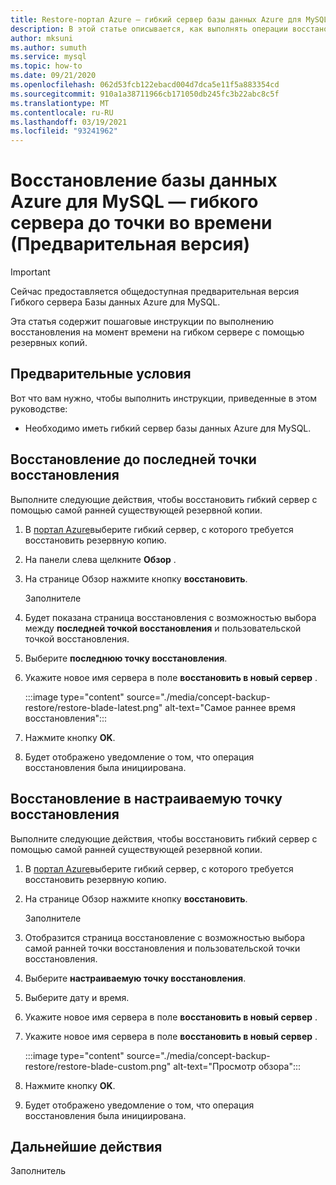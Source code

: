 ```yaml
---
title: Restore-портал Azure — гибкий сервер базы данных Azure для MySQL
description: В этой статье описывается, как выполнять операции восстановления в базе данных Azure для MySQL с помощью портал Azure.
author: mksuni
ms.author: sumuth
ms.service: mysql
ms.topic: how-to
ms.date: 09/21/2020
ms.openlocfilehash: 062d53fcb122ebacd004d7dca5e11f5a883354cd
ms.sourcegitcommit: 910a1a38711966cb171050db245fc3b22abc8c5f
ms.translationtype: MT
ms.contentlocale: ru-RU
ms.lasthandoff: 03/19/2021
ms.locfileid: "93241962"
---
```

# <a name="point-in-time-restore-of-a-azure-database-for-mysql---flexible-server-preview"></a>Восстановление базы данных Azure для MySQL — гибкого сервера до точки во времени (Предварительная версия)


> [!IMPORTANT]
> Сейчас предоставляется общедоступная предварительная версия Гибкого сервера Базы данных Azure для MySQL.

Эта статья содержит пошаговые инструкции по выполнению восстановления на момент времени на гибком сервере с помощью резервных копий.

## <a name="prerequisites"></a>Предварительные условия

Вот что вам нужно, чтобы выполнить инструкции, приведенные в этом руководстве:

-   Необходимо иметь гибкий сервер базы данных Azure для MySQL.

## <a name="restore-to-the-latest-restore-point"></a>Восстановление до последней точки восстановления

Выполните следующие действия, чтобы восстановить гибкий сервер с помощью самой ранней существующей резервной копии.

1.  В [портал Azure](https://portal.azure.com/)выберите гибкий сервер, с которого требуется восстановить резервную копию.

2.  На панели слева щелкните **Обзор** .

3.  На странице Обзор нажмите кнопку **восстановить**.

    Заполнителе

4.  Будет показана страница восстановления с возможностью выбора между **последней точкой восстановления** и пользовательской точкой восстановления.

5.  Выберите **последнюю точку восстановления**.


6.  Укажите новое имя сервера в поле **восстановить в новый сервер** .

    :::image type="content" source="./media/concept-backup-restore/restore-blade-latest.png" alt-text="Самое раннее время восстановления":::

8.  Нажмите кнопку **OK**.

9.  Будет отображено уведомление о том, что операция восстановления была инициирована.

## <a name="restoring-to-a-custom-restore-point"></a>Восстановление в настраиваемую точку восстановления

Выполните следующие действия, чтобы восстановить гибкий сервер с помощью самой ранней существующей резервной копии.

1.  В [портал Azure](https://portal.azure.com/)выберите гибкий сервер, с которого требуется восстановить резервную копию.

2.  На странице Обзор нажмите кнопку **восстановить**.

    Заполнителе

3.  Отобразится страница восстановление с возможностью выбора самой ранней точки восстановления и пользовательской точки восстановления.

4.  Выберите **настраиваемую точку восстановления**.

5.  Выберите дату и время.

6.  Укажите новое имя сервера в поле **восстановить в новый сервер** .

6.  Укажите новое имя сервера в поле **восстановить в новый сервер** . 
   
    :::image type="content" source="./media/concept-backup-restore/restore-blade-custom.png" alt-text="Просмотр обзора":::
 
7.  Нажмите кнопку **OK**.

8.  Будет отображено уведомление о том, что операция восстановления была инициирована.

## <a name="next-steps"></a>Дальнейшие действия

Заполнитель
